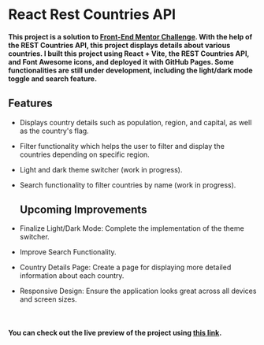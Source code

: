 # React Rest Countries API 
#### This project is a solution to [Front-End Mentor Challenge](https://www.frontendmentor.io/challenges/rest-countries-api-with-color-theme-switcher-5cacc469fec04111f7b848ca). With the help of the REST Countries API, this project displays details about various countries. I built this project using React + Vite, the REST Countries API, and Font Awesome icons, and deployed it with GitHub Pages. Some functionalities are still under development, including the light/dark mode toggle and search feature.

## Features 
- Displays country details such as population, region, and capital, as well as the country's flag.
- Filter functionality which helps the user to filter and display the countries depending on specific region.
- Light and dark theme switcher (work in progress).
- Search functionality to filter countries by name (work in progress).


  ## Upcoming Improvements
- Finalize Light/Dark Mode: Complete the implementation of the theme switcher.
- Improve Search Functionality.
- Country Details Page: Create a page for displaying more detailed information about each country.
- Responsive Design: Ensure the application looks great across all devices and screen sizes.

  <br>
  
#### You can check out the live preview of the project using [this link](https://lalaholmesss.github.io/react-rest-countries-api/).



